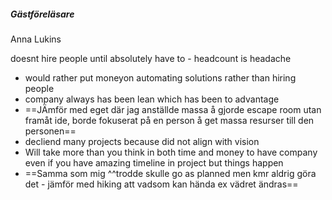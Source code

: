
##### Gästföreläsare
Anna Lukins

doesnt hire people until absolutely have to - headcount is headache
- would rather put moneyon automating solutions rather than hiring people
- company always has been lean which has been to advantage
- ==JÄmför med eget där jag anställde massa å gjorde escape room utan framåt ide, borde fokuserat på en person å get massa resurser till den personen==
- decliend many projects because did not align with vision
- Will take more than you think in both time and money to have company even if you have amazing timeline in project but things happen
- ==Samma som mig ^^trodde skulle go as planned men kmr aldrig göra det - jämför med hiking att vadsom kan hända ex vädret ändras==



















































